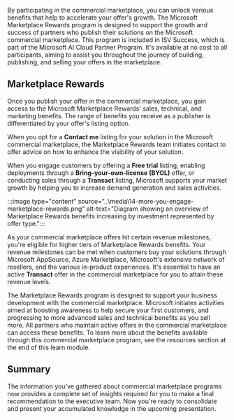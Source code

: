 By participating in the commercial marketplace, you can unlock various benefits that help to accelerate your offer's growth. The Microsoft Marketplace Rewards program is designed to support the growth and success of partners who publish their solutions on the Microsoft commercial marketplace. This program is included in ISV Success, which is part of the Microsoft AI Cloud Partner Program. It's available at no cost to all participants, aiming to assist you throughout the journey of building, publishing, and selling your offers in the marketplace.

## Marketplace Rewards

Once you publish your offer in the commercial marketplace, you gain access to the Microsoft Marketplace Rewards' sales, technical, and marketing benefits. The range of benefits you receive as a publisher is differentiated by your offer's listing option.

When you opt for a **Contact me** listing for your solution in the Microsoft commercial marketplace, the Marketplace Rewards team initiates contact to offer advice on how to enhance the visibility of your solution.

When you engage customers by offering a **Free trial** listing, enabling deployments through a **Bring-your-own-license (BYOL)** offer, or conducting sales through a **Transact** listing, Microsoft supports your market growth by helping you to increase demand generation and sales activities.

:::image type="content" source="..\media\14-more-you-engage-marketplace-rewards.png" alt-text="Diagram showing an overview of Marketplace Rewards benefits increasing by investment represented by offer type.":::

As your commercial marketplace offers hit certain revenue milestones, you're eligible for higher tiers of Marketplace Rewards benefits. Your revenue milestones can be met when customers buy your solutions through Microsoft AppSource, Azure Marketplace, Microsoft's extensive network of resellers, and the various in-product experiences. It's essential to have an active **Transact** offer in the commercial marketplace for you to attain these revenue levels.

The Marketplace Rewards program is designed to support your business development with the commercial marketplace. Microsoft initiates activities aimed at boosting awareness to help secure your first customers, and progressing to more advanced sales and technical benefits as you sell more. All partners who maintain active offers in the commercial marketplace can access these benefits.
To learn more about the benefits available through this commercial marketplace program, see the resources section at the end of this learn module.

## Summary

The information you've gathered about commercial marketplace programs now provides a complete set of insights required for you to make a final recommendation to the executive team. Now you're ready to consolidate and present your accumulated knowledge in the upcoming presentation.
